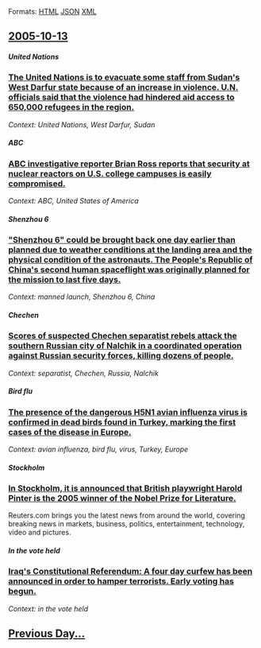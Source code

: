 
Formats: [HTML](2005/10/13/index.html)  [JSON](2005/10/13/index.json)  [XML](2005/10/13/index.xml)  

## [2005-10-13](/news/2005/10/13/index.md)

##### United Nations
### [ The United Nations is to evacuate some staff from Sudan's West Darfur state because of an increase in violence. U.N. officials said that the violence had hindered aid access to 650,000 refugees in the region. ](/news/2005/10/13/the-united-nations-is-to-evacuate-some-staff-from-sudan-s-west-darfur-state-because-of-an-increase-in-violence-u-n-officials-said-that-th.md)
_Context: United Nations, West Darfur, Sudan_

##### ABC
### [ ABC investigative reporter Brian Ross reports that security at nuclear reactors on U.S. college campuses is easily compromised. ](/news/2005/10/13/abc-investigative-reporter-brian-ross-reports-that-security-at-nuclear-reactors-on-u-s-college-campuses-is-easily-compromised.md)
_Context: ABC, United States of America_

##### Shenzhou 6
### [ "Shenzhou 6" could be brought back one day earlier than planned due to weather conditions at the landing area and the physical condition of the astronauts. The People's Republic of China's second human spaceflight was originally planned for the mission to last five days. ](/news/2005/10/13/shenzhou-6-could-be-brought-back-one-day-earlier-than-planned-due-to-weather-conditions-at-the-landing-area-and-the-physical-condition-of.md)
_Context: manned launch, Shenzhou 6, China_

##### Chechen
### [ Scores of suspected Chechen separatist rebels attack the southern Russian city of Nalchik in a coordinated operation against Russian security forces, killing dozens of people. ](/news/2005/10/13/scores-of-suspected-chechen-separatist-rebels-attack-the-southern-russian-city-of-nalchik-in-a-coordinated-operation-against-russian-securi.md)
_Context: separatist, Chechen, Russia, Nalchik_

##### Bird flu
### [ The presence of the dangerous H5N1 avian influenza virus is confirmed in dead birds found in Turkey, marking the first cases of the disease in Europe. ](/news/2005/10/13/the-presence-of-the-dangerous-h5n1-avian-influenza-virus-is-confirmed-in-dead-birds-found-in-turkey-marking-the-first-cases-of-the-disease.md)
_Context: avian influenza, bird flu, virus, Turkey, Europe_

##### Stockholm
### [ In Stockholm, it is announced that British playwright Harold Pinter is the 2005 winner of the Nobel Prize for Literature. ](/news/2005/10/13/in-stockholm-it-is-announced-that-british-playwright-harold-pinter-is-the-2005-winner-of-the-nobel-prize-for-literature.md)
Reuters.com brings you the latest news from around the world, covering breaking news in markets, business, politics, entertainment, technology, video and pictures.

##### In the vote held
### [ Iraq's Constitutional Referendum: A four day curfew has been announced in order to hamper terrorists. Early voting has begun. ](/news/2005/10/13/iraq-s-constitutional-referendum-a-four-day-curfew-has-been-announced-in-order-to-hamper-terrorists-early-voting-has-begun.md)
_Context: in the vote held_

## [Previous Day...](/news/2005/10/12/index.md)

